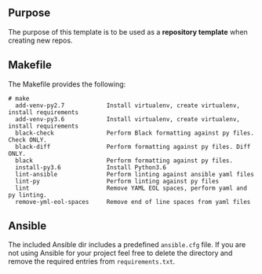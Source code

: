 ## Purpose
The purpose of this template is to be used as a **repository template** when creating new repos.

## Makefile
The Makefile provides the following:
```
# make
  add-venv-py2.7            Install virtualenv, create virtualenv, install requirements
  add-venv-py3.6            Install virtualenv, create virtualenv, install requirements
  black-check               Perform Black formatting against py files. Check ONLY.
  black-diff                Perform formatting against py files. Diff ONLY.
  black                     Perform formatting against py files.
  install-py3.6             Install Python3.6
  lint-ansible              Perform linting against ansible yaml files
  lint-py                   Perform linting against py files
  lint                      Remove YAML EOL spaces, perform yaml and py linting.
  remove-yml-eol-spaces     Remove end of line spaces from yaml files
```

## Ansible
The included Ansible dir includes a predefined `ansible.cfg` file. 
If you are not using Ansible for your project feel free to delete the directory and remove the required entries from `requirements.txt`.
